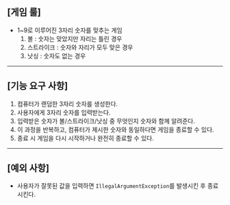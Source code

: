 ## [게임 룰]
- 1~9로 이루어진 3자리 숫자를 맞추는 게임
  1. 볼 : 숫자는 맞았지만 자리는 틀린 경우
  2. 스트라이크 : 숫자와 자리가 모두 맞은 경우
  3. 낫싱 : 숫자도 없는 경우

<hr/>

## [기능 요구 사항]
1. 컴퓨터가 랜덤한 3자리 숫자를 생성한다.
2. 사용자에게 3자리 숫자를 입력받는다.
3. 입력받은 숫자가 볼/스트라이크/낫싱 중 무엇인지 숫자와 함께 알려준다.
4. 이 과정을 반복하고, 컴퓨터가 제시한 숫자와 동일하다면 게임을 종료할 수 있다.
5. 종료 시 게임을 다시 시작하거나 완전히 종료할 수 있다.

<hr/>

## [예외 사항]
- 사용자가 잘못된 값을 입력하면 `IllegalArgumentException`를 발생시킨 후 종료시킨다.